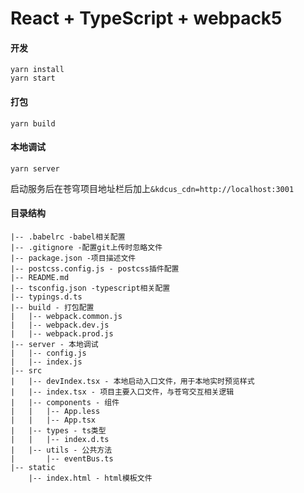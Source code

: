 # React + TypeScript + webpack5

#### 开发
```
yarn install
yarn start
```

#### 打包
```
yarn build
```

#### 本地调试
```
yarn server
```
启动服务后在苍穹项目地址栏后加上`&kdcus_cdn=http://localhost:3001`

#### 目录结构
    |-- .babelrc -babel相关配置
    |-- .gitignore -配置git上传时忽略文件
    |-- package.json -项目描述文件
    |-- postcss.config.js - postcss插件配置
    |-- README.md
    |-- tsconfig.json -typescript相关配置
    |-- typings.d.ts
    |-- build - 打包配置
    |   |-- webpack.common.js
    |   |-- webpack.dev.js
    |   |-- webpack.prod.js
    |-- server - 本地调试
    |   |-- config.js
    |   |-- index.js
    |-- src
    |   |-- devIndex.tsx - 本地启动入口文件，用于本地实时预览样式
    |   |-- index.tsx - 项目主要入口文件，与苍穹交互相关逻辑
    |   |-- components - 组件
    |   |   |-- App.less
    |   |   |-- App.tsx
    |   |-- types - ts类型
    |   |   |-- index.d.ts
    |   |-- utils - 公共方法
    |       |-- eventBus.ts
    |-- static
        |-- index.html - html模板文件